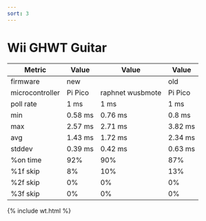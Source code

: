 ```yaml
---
sort: 3
---
```


# Wii GHWT Guitar

| Metric          | Value   | Value            | Value   |
| --------------- | ------- | ---------------- | ------- |
| firmware        | new     |                  | old     |
| microcontroller | Pi Pico | raphnet wusbmote | Pi Pico |
| poll rate       | 1 ms    | 1 ms             | 1 ms    |
| min             | 0.58 ms | 0.76 ms          | 0.8 ms  |
| max             | 2.57 ms | 2.71 ms          | 3.82 ms |
| avg             | 1.43 ms | 1.72 ms          | 2.34 ms |
| stddev          | 0.39 ms | 0.42 ms          | 0.63 ms |
| %on time        | 92%     | 90%              | 87%     |
| %1f skip        | 8%      | 10%              | 13%     |
| %2f skip        | 0%      | 0%               | 0%      |
| %3f skip        | 0%      | 0%               | 0%      |

{% include wt.html %}
